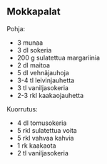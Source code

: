 ## Mokkapalat

Pohja:
- 3       munaa
- 3 dl    sokeria
- 200 g   sulatettua margariinia
- 2 dl    maitoa
- 5 dl    vehnäjauhoja
- 3-4 tl  leivinjauhetta
- 3 tl    vaniljasokeria
- 2-3 rkl kaakaojauhetta

Kuorrutus:
- 4 dl     tomusokeria
- 5 rkl    sulatettua voita
- 5 rkl    vahvaa kahvia
- 1 rk     kaakaota
- 2 tl      vaniljasokeria

